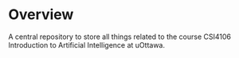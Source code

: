 # Overview
A central repository to store all things related to the course CSI4106 Introduction to Artificial Intelligence at uOttawa.
